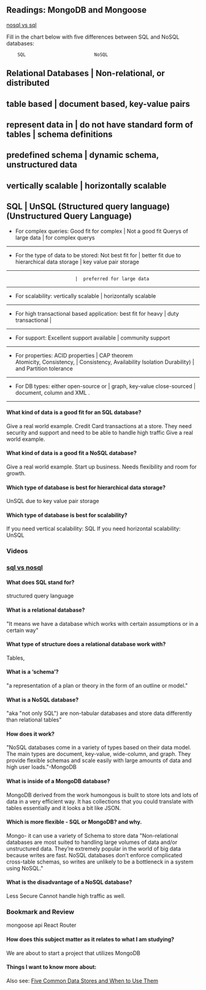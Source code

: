 ## Readings: MongoDB and Mongoose

[nosql vs sql](https://www.thegeekstuff.com/2014/01/sql-vs-nosql-db/?utm_source=tuicool)

Fill in the chart below with five differences between SQL and NoSQL databases:

        SQL                     	NoSQL
 Relational Databases     |    Non-relational, or distributed
------------------------------------------------------------
 table based               |  document based, key-value pairs
-------------------------------------------------------------
 represent data in         |        do not have standard 
 form of tables	           |         schema definitions
 ------------------------------------------------------------
 predefined schema         |    dynamic schema, unstructured data
 ------------------------------------------------------------
 vertically scalable       |    horizontally scalable
 ------------------------------------------------------------
 SQL                       |           UnSQL
(Structured query language)   (Unstructured Query Language)
------------------------------------------------------------
* For complex queries:
 Good fit for complex      |        Not a good fit
 Querys of large data      |      for complex querys
 ------------------------------------------------------------
 * For the type of data to be stored:
 Not best fit for          |      better fit due to
 hierarchical data storage |     key value pair storage
 ------------------------------------------------------------
                             |  preferred for large data
------------------------------------------------------------
* For scalability: 
vertically scalable         |   horizontally scalable
------------------------------------------------------------
* For high transactional based application: 
best fit for heavy          |
duty transactional          |    
------------------------------------------------------------
* For support:
Excellent support available |    community support
------------------------------------------------------------
* For properties:
ACID properties             |          CAP theorem    
Atomicity, Consistency,     |    Consistency, Availability
Isolation Durability)       |     and Partition tolerance 
------------------------------------------------------------
* For DB types:
either open-source or       |      graph, key-value
close-sourced               |  document, column  and XML .
------------------------------------------------------------

 	 
#### What kind of data is a good fit for an SQL database?
Give a real world example.
Credit Card transactions at a store. They need security and support and need to be able to handle high traffic
Give a real world example.

#### What kind of data is a good fit a NoSQL database?
Give a real world example.
Start up business. Needs flexibility and room for growth. 


#### Which type of database is best for hierarchical data storage?
UnSQL due to key value pair storage

#### Which type of database is best for scalability?
If you need vertical scalability: SQL
If you need horizontal scalability: UnSQL

### Videos
### [sql vs nosql](https://www.youtube.com/watch?v=ZS_kXvOeQ5Y)

#### What does SQL stand for?
 structured query language

#### What is a relational database?
"It means we have a database which
works with certain assumptions or in a
certain way"

#### What type of structure does a relational database work with?
Tables, 
#### What is a ‘schema’?
"a representation of a plan or theory in the form of an outline or model."

#### What is a NoSQL database?
"aka "not only SQL") are non-tabular databases and store data differently than relational tables"

#### How does it work?
"NoSQL databases come in a variety of types based on their data model. The main types are document, key-value, wide-column, and graph. They provide flexible schemas and scale easily with large amounts of data and high user loads."-MongoDB



#### What is inside of a MongoDB database?
MongoDB derived from the work humongous is built to store lots and lots of data in a very efficient way. 
It has collections that you could translate with tables essentially and it looks a bit like JSON.

#### Which is more flexible - SQL or MongoDB? and why.
Mongo- it can use a variety of Schema to store data
"Non-relational databases are most suited to handling large volumes of data and/or unstructured data. They’re extremely popular in the world of big data because writes are fast. NoSQL databases don’t enforce complicated cross-table schemas, so writes are unlikely to be a bottleneck in a system using NoSQL."

#### What is the disadvantage of a NoSQL database?
Less Secure
Cannot handle high traffic as well. 

### Bookmark and Review
mongoose api
React Router

#### How does this subject matter as it relates to what I am studying?
We are about to start a project that utilizes MongoDB

#### Things I want to know more about:

Also see: [Five Common Data Stores and When to Use Them](https://shopify.engineering/five-common-data-stores-usage)